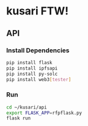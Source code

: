 # kusari FTW!


## API

### Install Dependencies

```sh
pip install flask
pip install ipfsapi
pip install py-solc
pip install web3[tester]
```

### Run

```sh
cd ~/kusari/api
export FLASK_APP=rfpflask.py
flask run
```
